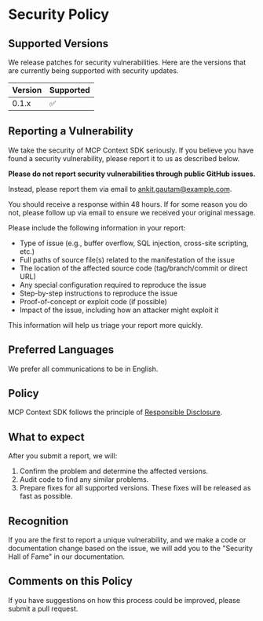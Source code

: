 # Security Policy

## Supported Versions

We release patches for security vulnerabilities. Here are the versions that are currently being supported with security updates.

| Version | Supported          |
| ------- | ------------------ |
| 0.1.x   | :white_check_mark: |

## Reporting a Vulnerability

We take the security of MCP Context SDK seriously. If you believe you have found a security vulnerability, please report it to us as described below.

**Please do not report security vulnerabilities through public GitHub issues.**

Instead, please report them via email to ankit.gautam@example.com.

You should receive a response within 48 hours. If for some reason you do not, please follow up via email to ensure we received your original message.

Please include the following information in your report:

- Type of issue (e.g., buffer overflow, SQL injection, cross-site scripting, etc.)
- Full paths of source file(s) related to the manifestation of the issue
- The location of the affected source code (tag/branch/commit or direct URL)
- Any special configuration required to reproduce the issue
- Step-by-step instructions to reproduce the issue
- Proof-of-concept or exploit code (if possible)
- Impact of the issue, including how an attacker might exploit it

This information will help us triage your report more quickly.

## Preferred Languages

We prefer all communications to be in English.

## Policy

MCP Context SDK follows the principle of [Responsible Disclosure](https://en.wikipedia.org/wiki/Responsible_disclosure).

## What to expect

After you submit a report, we will:

1. Confirm the problem and determine the affected versions.
2. Audit code to find any similar problems.
3. Prepare fixes for all supported versions. These fixes will be released as fast as possible.

## Recognition

If you are the first to report a unique vulnerability, and we make a code or documentation change based on the issue, we will add you to the "Security Hall of Fame" in our documentation.

## Comments on this Policy

If you have suggestions on how this process could be improved, please submit a pull request. 